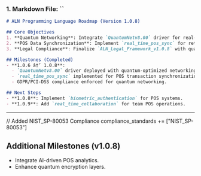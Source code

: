 ﻿

### **1. Markdown File: ``**  
```markdown
# ALN Programming Language Roadmap (Version 1.0.8)  

## Core Objectives  
1. **Quantum Networking**: Integrate `QuantumNetv8.00` driver for real-time quantum-optimized networking.  
2. **POS Data Synchronization**: Implement `real_time_pos_sync` for retail POS systems across networks.  
3. **Legal Compliance**: Finalize `ALN_Legal_Framework_v1.0.8` with quantum networking compliance.  

## Milestones (Completed)  
- **1.0.6 â†’ 1.0.8**:  
  - `QuantumNetv8.00` driver deployed with quantum-optimized networking.  
  - `real_time_pos_sync` implemented for POS transaction synchronization.  
  - GDPR/PCI-DSS compliance enforced for quantum networking.  

## Next Steps  
- **1.0.8**: Implement `biometric_authentication` for POS systems.  
- **1.0.9**: Add `real_time_collaboration` for team POS operations.  
```  

---

// Added NIST_SP-80053 Compliance
compliance_standards += ["NIST_SP-80053"]
## Additional Milestones (v1.0.8)
- Integrate AI-driven POS analytics.
- Enhance quantum encryption layers.
